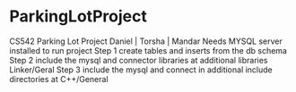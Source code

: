 # ParkingLotProject
CS542 Parking Lot Project
Daniel | Torsha | Mandar
Needs MYSQL server installed to run project
Step 1 create tables and inserts from the db schema
Step 2 include the mysql and connector libraries at additional libraries Linker/Geral
Step 3 include the mysql and connect in additional include directories at C++/General

